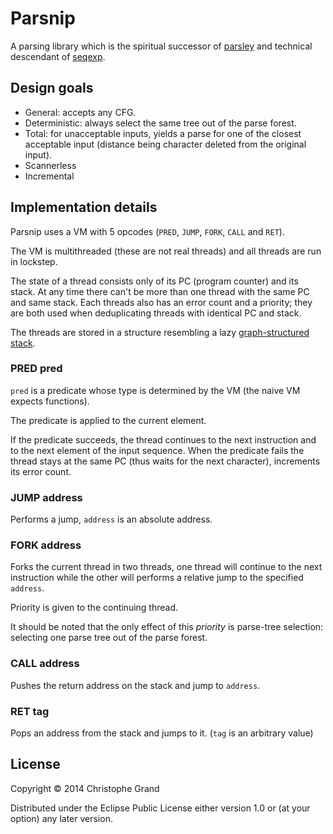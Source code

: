 # Parsnip

A parsing library which is the spiritual successor of [parsley](http://github.com/cgrand/parsley) and technical descendant of [seqexp](http://github.com/cgrand/seqexp).

## Design goals

* General: accepts any CFG.
* Deterministic: always select the same tree out of the parse forest.
* Total: for unacceptable inputs, yields a parse for one of the closest acceptable input (distance being character deleted from the original input).
* Scannerless
* Incremental

## Implementation details

Parsnip uses a VM with 5 opcodes (`PRED`, `JUMP`, `FORK`, `CALL` and `RET`).

The VM is multithreaded (these are not real threads) and all threads are run in lockstep.

The state of a thread consists only of its PC (program counter) and its stack. At any time there can't be more than one thread with the same PC and same stack. Each threads also has an error count and a priority; they are both used when deduplicating threads with identical PC and stack.

The threads are stored in a structure resembling a lazy [graph-structured stack](http://en.wikipedia.org/wiki/Graph-structured_stack).

### PRED pred
`pred` is a predicate whose type is determined by the VM (the naive VM expects functions).

The predicate is applied to the current element.

If the predicate succeeds, the thread continues to the next instruction and to the next element of the input sequence. When the predicate fails the thread stays at the same PC (thus waits for the next character), increments its error count.

### JUMP address
Performs a jump, `address` is an absolute address.

### FORK address
Forks the current thread in two threads, one thread will continue to the next instruction while the other will performs a relative jump to the specified `address`.

Priority is given to the continuing thread.

It should be noted that the only effect of this *priority* is parse-tree selection: selecting one parse tree out of the parse forest.

### CALL address
Pushes the return address on the stack and jump to `address`.

### RET tag
Pops an address from the stack and jumps to it. (`tag` is an arbitrary value)

## License

Copyright © 2014 Christophe Grand

Distributed under the Eclipse Public License either version 1.0 or (at
your option) any later version.
